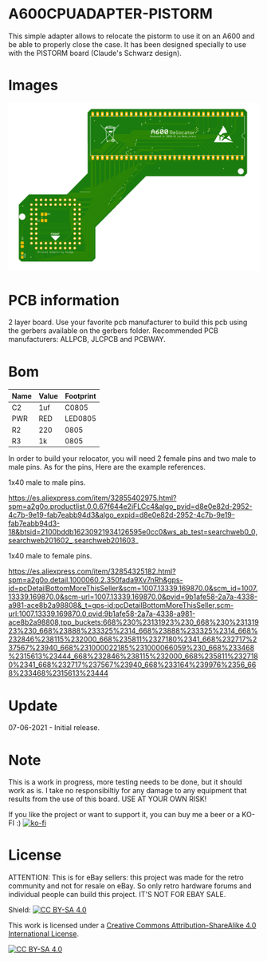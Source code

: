 # A600CPUADAPTER-PISTORM
This simple adapter allows to relocate the pistorm to use it on an A600 and be able to properly close the case. It has been designed specially to use with the PISTORM board (Claude's Schwarz design).

# Images

<img src="https://github.com/arananet/A600CPUADAPTER-PISTORM/blob/main/images/1.png?raw=true" width="700">

# PCB information

2 layer board. Use your favorite pcb manufacturer to build this pcb using the gerbers available on the gerbers folder. Recommended PCB manufacturers: ALLPCB, JLCPCB and PCBWAY.

# Bom

|Name |Value|Footprint |
|-----|-----|--------- |
|C2	  |1uf	|C0805   |
|PWR  |RED  |LED0805 |
|R2   |220  |0805    |
|R3   |1k   |0805    |

In order to build your relocator, you will need 2 female pins and two male to male pins. As for the pins, Here are the example references.

1x40 male to male pins.

https://es.aliexpress.com/item/32855402975.html?spm=a2g0o.productlist.0.0.67f644e2jFLCc4&algo_pvid=d8e0e82d-2952-4c7b-9e19-fab7eabb94d3&algo_expid=d8e0e82d-2952-4c7b-9e19-fab7eabb94d3-18&btsid=2100bddb16230921934126595e0cc0&ws_ab_test=searchweb0_0,searchweb201602_,searchweb201603_

1x40 male to female pins.

https://es.aliexpress.com/item/32854325182.html?spm=a2g0o.detail.1000060.2.350fada9Xv7nRh&gps-id=pcDetailBottomMoreThisSeller&scm=1007.13339.169870.0&scm_id=1007.13339.169870.0&scm-url=1007.13339.169870.0&pvid=9b1afe58-2a7a-4338-a981-ace8b2a98808&_t=gps-id:pcDetailBottomMoreThisSeller,scm-url:1007.13339.169870.0,pvid:9b1afe58-2a7a-4338-a981-ace8b2a98808,tpp_buckets:668%230%23131923%230_668%230%23131923%230_668%23888%233325%2314_668%23888%233325%2314_668%232846%238115%232000_668%235811%2327180%2341_668%232717%237567%23940_668%231000022185%231000066059%230_668%233468%2315613%23444_668%232846%238115%232000_668%235811%2327180%2341_668%232717%237567%23940_668%233164%239976%2356_668%233468%2315613%23444

# Update

07-06-2021 - Initial release.

# Note

This is a work in progress, more testing needs to be done, but it should work as is. I take no responsibiltiy for any damage to any equipment that results from the use of this board. USE AT YOUR OWN RISK!

If you like the project or want to support it, you can buy me a beer or a KO-FI :) 
[![ko-fi](https://www.ko-fi.com/img/githubbutton_sm.svg)](https://ko-fi.com/H2H51MPWG)

# License

ATTENTION: This is for eBay sellers: this project was made for the retro community and not for resale on eBay. So only retro hardware forums and individual people can build this project. IT'S NOT FOR EBAY SALE.

Shield: [![CC BY-SA 4.0][cc-by-sa-shield]][cc-by-sa]

This work is licensed under a [Creative Commons Attribution-ShareAlike 4.0
International License][cc-by-sa].

[![CC BY-SA 4.0][cc-by-sa-image]][cc-by-sa]

[cc-by-sa]: http://creativecommons.org/licenses/by-sa/4.0/
[cc-by-sa-image]: https://licensebuttons.net/l/by-sa/4.0/88x31.png
[cc-by-sa-shield]: https://img.shields.io/badge/License-CC%20BY--SA%204.0-lightgrey.svg
